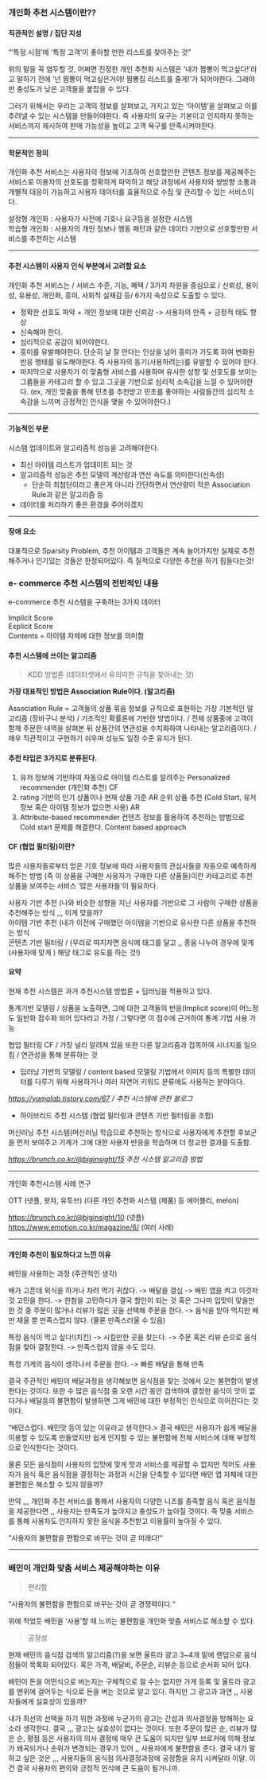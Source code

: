 ### 개인화 추천 시스템이란??
 
#### 직관적인 설명 / 집단 지성
 
“‘특정 시점’에 ‘특정 고객’이 좋아할 만한 리스트를 찾아주는 것”  
   
위의 말을 꼭 염두할 것, 어쩌면 진정한 개인 추천화 시스템은 ‘내가 짬뽕이 먹고싶다!’라고 말하기 전에 ‘넌 짬뽕이 먹고싶은거야! 짬뽕집 리스트를 줄게!’가 되어야한다. 그래야만 충성도가 낮은 고객들을 붙잡을 수 있다.  
 
그러기 위해서는 우리는 고객의 정보를 살펴보고, 가지고 있는 ‘아이템’을 살펴보고 이를 추려낼 수 있는 시스템을 만들어야한다. 즉 사용자의 요구는 기본이고 인지하지 못하는 서비스까지 제시하여 판매 가능성을 높이고 고객 욕구를 만족시켜야한다.
 
---
 
#### 학문적인 정의
 
개인화 추천 서비스는 사용자의 정보에 기초하여 선호할만한 콘텐츠 정보를 제공해주는 서비스로 이용자의 선호도를 정확하게 파악하고 해당 과정에서 사용자와 쌍방향 소통과 개별적 대응이 가능하고 사용자 데이터를 효율적으로 수집 및 관리할 수 있는 서비스이다.
 
설정형 개인화 : 사용자가 사전에 기호나 요구등을 설정한 시스템  
학습형 개인화 : 사용자의 개인 정보나 행동 패턴과 같은 데이터 기반으로 선호할만한 서비스를 추천하는 시스템  
 
--- 
#### 추천 시스템이 사용자 인식 부분에서 고려할 요소
 
개인화 추천 서비스는 / 서비스 수준, 기능, 혜택 / 3가지 차원을 중심으로 / 신뢰성, 용이성, 유용성, 개인화, 흥미, 사회적 실재감 등/ 6가지 속성으로 도출할 수 있다.
 
- 정확한 선호도 파악 + 개인 정보에 대한 신뢰감 -> 사용자의 만족 + 긍정적 태도 향상
- 신속해야 한다.
- 심리적으로 공감이 되어야한다.
- 흥미를 유발해야한다. 단순히 날 잘 안다는 인상을 넘어 흥미가 가도록 하여 변화된 반응 행태를 유도해야한다. 즉 사용자의 동기(사용하려는)를 유발할 수 있어야 한다.
- 마지막으로 사용자가 이 맞춤형 서비스를 사용하며 유사한 성향 및 선호도를 보이는 그룹들을 카테고리 할 수 있고 그곳을 기반으로 심리적 소속감을 느낄 수 있어야한다. (ex, 개인 맞춤을 통해 민초를 추천받고 민초를 좋아하는 사람들간의 심리적 소속감을 느끼며 긍정적인 인식을 맺을 수 있어야한다.)
 
---

#### 기능적인 부문
 
시스템 업데이트와 알고리즘적 성능을 고려해야한다.
 
- 최신 아이템 리스트가 업데이트 되는 것
- 알고리즘적 성능은 추천 모델의 계산량과 연산 속도를 의미한다(신속성) 
    - 단순히 최첨단이라고 좋은게 아니라 간단하면서 연산량이 적은 Association Rule과 같은 알고리즘 등
- 데이터를 처리하기 좋은 환경을 주어야겠지
 
---
 
#### 장애 요소
 
대표적으로 Sparsity Problem, 추천 아이템과 고객들은 계속 늘어가지만 실제로 추천해주거나 인기있는 것들은 한정되어있다. 즉 질적으로 다양한 추천을 하기 힘들다는것!
 
 
### e- commerce 추천 시스템의 전반적인 내용
 
e-commerce 추천 시스템을 구축하는 3가지 데이터
 
Implicit Score    
Explicit Score   
Contents = 아이템 자체에 대한 정보를 의미함  
 
#### 추천 시스템에 쓰이는 알고리즘
 
> KDD 방법론 (데이터셋에서 유의미한 규칙을 찾아내는 것)

**가장 대표적인 방법은 Association Rule이다. (알고리즘)**

Association Rule = 고객들의 상품 묶음 정보를 규칙으로 표현하는 가장 기본적인 알고리즘 (장바구니 분석) / 기초적인 확률론에 기반한 방법이다. / 전체 상품중에 고객이 함께 주문한 내역을 살펴본 뒤 상품간의 연관성을 수치화하여 나타내는 알고리즘이다. / 매우 직관적이고 구현하기 쉬우며 성능도 일정 수준 유지가 된다.  
 
#### 추천 타입은 3가지로 분류된다.

1. 유저 정보에 기반하여 자동으로 아이템 리스트를 알려주는 Personalized recommender (개인화 추천) CF  
2. rating 기반의 인기 상품이나 현재 상품 기준 AR 순위 상품 추천 (Cold Start, 유저 정보 혹은 아이템 정보가 없으면 사용) AR  
3. Attribute-based recommender 컨텐츠 정보를 활용하여 추천하는 방법으로 Cold start 문제를 해결한다. Content based approach  
 

#### CF (협업 필터링)이란?  

많은 사용자들로부터 얻은 기호 정보에 따라 사용자들의 관심사들을 자동으로 예측하게 해주는 방법 (즉 이 상품을 구매한 사용자가 구매한 다른 상품들)이란 카테고리로 추천 상품을 보여주는 서비스 ‘많은 사용자들’이 필요하다.  
 
사용자 기반 추천 (나와 비슷한 성향을 지닌 사용자를 기반으로 그 사람이 구매한 상품을 추천해주는 방식 ,,, 이게 맞을까?  
아이템 기반 추천 (내가 이전에 구매했던 아이템을 기반으로 유사한 다른 상품을 추천하는 방식  
콘텐츠 기반 필터링 / (우리로 따지자면 음식에 태그를 달고 ,, 종을 나누어 경우에 맞게 (사용자에 맞게 ) 해당 태그로 유도를 하는 것!)  
 
#### 요약

현재 추천 시스템은 과거 추천시스템 방법론 + 딥러닝을 적용하고 있다.   
 
통계기반 모델링 / 상품을 노출하면, 그에 대한 고객들의 반응(Implicit score)이 어느정도 일반화 점수화 되어 있다라고 가정 / 그렇다면 이 점수에 근거하여 통계 기법 사용 가능  
 
협업 필터링 CF / 가장 널리 알려져 있음 또한 다른 알고리즘과 접목하여 시너지를 일으킴 / 연관성을 통해 분류하는 것  
 
- 딥러닝 기반의 모델링 / content based 모델링 기법에서 이미지 등의 특별한 데이터를 다루기 위해 사용하거나 여러 자연어 키워드 분류에도 사용하는 분야이다.  
 
*https://yamalab.tistory.com/67 / 추천 시스템에 관한 블로그*
 
- 하이브리드 추천 시스템 (협업 필터링과 콘텐츠 기반 필터링을 조합)
 
머신러닝 추천 시스템(머신러닝 학습으로 추천하는 방식으로 사용자에게 추천할 후보군을 먼저 보여주고 기계가 그에 대한 사용자 반응을 학습하며 더 정교한 결과를 도출함.
 
*https://brunch.co.kr/@biginsight/15 추천 시스템 알고리즘 방법*
 
 
---

개인화 추천시스템 사례 연구
 
OTT (넷플, 왓챠, 유투브)
(다른 개인 추천화 시스템 (제품) 등 에어블리, melon)
 
https://brunch.co.kr/@biginsight/10 (넷플)
https://www.emotion.co.kr/magazine/6/ (여러 사례)
 
---

#### 개인화 추천이 필요하다고 느낀 이유
 
배민을 사용하는 과정 (주관적인 생각)
 
배가 고픈데 외식을 하거나 차려 먹기 귀찮다. -> 배달을 결심 -> 배민 앱을 켜고 이것저것 고민을 한다. -> 한참을 고민하다가 결국 할인이 되는 것 혹은 그나마 입맛이 맞을만한 것 중 주문이 많거나 리뷰가 많은 곳을 선택해 주문을 한다. -> 음식을 받아 먹지만 배만 채울 뿐 만족스럽지 않다. (물론 만족스러울 수 있음)
 
특정 음식이 먹고 싶다!(치킨) -> 시킬만한 곳을 찾는다. -> 주문 혹은 리뷰 순으로 음식점을 찾아 결정한다. -> 만족스럽지 않을 수도 있다.
 
특정 가게의 음식이 생각나서 주문을 한다. -> 빠른 배달을 통해 만족
 
결국 주관적인 배민의 배달과정을 생각해보면 음식점을 찾는 것에서 오는 불편함이 발생한다는 것이다. 또한 수 많은 음식점 중 오랜 시간 동안 검색하여 결정한 음식이 맛이 없다거나 배달등의 불편함이 발생하면 그게 배민에 대한 부정적인 인식으로 이어진다는 것이다.
 
“배민스럽다. 배민맛 등이 있는 이유라고 생각한다.>
결국 배민은 사용자가 쉽게 배달을 이용할 수 있도록 만들었지만 쉽게 인지할 수 있는 불편함에 전체 서비스에 대해 부정적으로 인식한다는 것이다.
 
물론 모든 음식점이 사용자의 입맛에 맞게 맛과 서비스를 제공할 수 없지만 적어도 사용자가 음식 혹은 음식점을 결정하는 과정과 시간을 단축할 수 있다면 배민 앱 자체에 대한 불편함은 해소할 수 있지 않을까?
 
만약 ,,, 개인화 추천 서비스를 통해서 사용자의 다양한 니즈를 충족할 음식 혹은 음식점을 제공한다면 ,, 사용자는 만족도가 높아지고 충성도가 높아질 것이다. 즉 맞춤 서비스를 통해 사용자도 인지하지 못한 음식을 추천받고 이용률이 높아질 수 있다.
 
”사용자의 불편함을 편함으로 바꾸는 것이 곧 미래다!“
 
---
 
### 배민이 개인화 맞춤 서비스 제공해야하는 이유
 
> 편리함
 
”사용자의 불편함을 편함으로 바꾸는 것이 곧 경쟁력이다.“  
 
위에 적었듯 배민을 ‘사용’할 때 느끼는 불편함을 개인화 맞춤 서비스로 해소할 수 있다.
 
> 공정성
 
현재 배민의 음식점 검색의 알고리즘(?)을 보면 울트라 광고 3~4개 밑에 랜덤으로 음식점들이 목록화 되어있다. 혹은 가격, 배달비, 주문순, 리뷰순 등으로 순서화 되어 있다.
 
배민이 돈을 어떤식으로 버는지는 구체적으로 알 수는 없지만 가게 등록 및 울트라 광고를 맨위에 걸어두는 식으로 돈을 버는 것으로 알고 있다. 하지만 그 광고과 과연 ,, 사용자들에게 실효성이 있을까?
 
내가 최선의 선택을 하기 위한 과정에 누군가의 광고는 간섭과 의사결정을 방해하는 요소라 생각한다. 결국 ,,, 광고는 실효성이 없다는 것이다. 또한 주문이 많은 순, 리뷰가 많은 순, 평점 등은 사용자의 의사 결정에 매우 큰 도움이 되지만 일부 브로커에 의해 정보가 왜곡되거나 순위가 변경되는 경우가 있어 ,, 사용자에게 불편함을 준다. 결국 내가 말하고 싶은 것은 ,,, 사용자들의 음식점 의사결정과정에 공정함을 유지 시켜달라 이말. 이건 결국 사용자의 편의와 긍정적 인식에 큰 도움이 될거니까. 